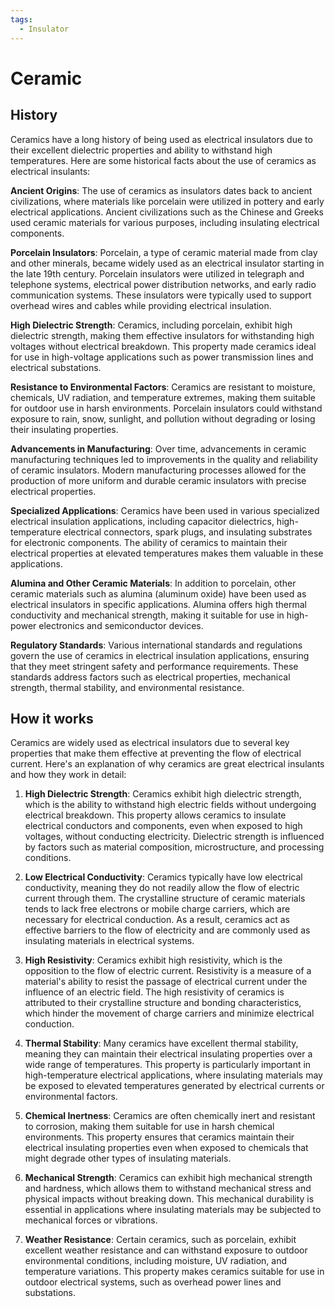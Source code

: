 ```yaml
---
tags:
  - Insulator
---
```


# Ceramic

## History

Ceramics have a long history of being used as electrical insulators due to their excellent dielectric properties and ability to withstand high temperatures. Here are some historical facts about the use of ceramics as electrical insulants:

**Ancient Origins**: The use of ceramics as insulators dates back to ancient civilizations, where materials like porcelain were utilized in pottery and early electrical applications. Ancient civilizations such as the Chinese and Greeks used ceramic materials for various purposes, including insulating electrical components.

**Porcelain Insulators**: Porcelain, a type of ceramic material made from clay and other minerals, became widely used as an electrical insulator starting in the late 19th century. Porcelain insulators were utilized in telegraph and telephone systems, electrical power distribution networks, and early radio communication systems. These insulators were typically used to support overhead wires and cables while providing electrical insulation.

**High Dielectric Strength**: Ceramics, including porcelain, exhibit high dielectric strength, making them effective insulators for withstanding high voltages without electrical breakdown. This property made ceramics ideal for use in high-voltage applications such as power transmission lines and electrical substations.

**Resistance to Environmental Factors**: Ceramics are resistant to moisture, chemicals, UV radiation, and temperature extremes, making them suitable for outdoor use in harsh environments. Porcelain insulators could withstand exposure to rain, snow, sunlight, and pollution without degrading or losing their insulating properties.

**Advancements in Manufacturing**: Over time, advancements in ceramic manufacturing techniques led to improvements in the quality and reliability of ceramic insulators. Modern manufacturing processes allowed for the production of more uniform and durable ceramic insulators with precise electrical properties.

**Specialized Applications**: Ceramics have been used in various specialized electrical insulation applications, including capacitor dielectrics, high-temperature electrical connectors, spark plugs, and insulating substrates for electronic components. The ability of ceramics to maintain their electrical properties at elevated temperatures makes them valuable in these applications.

**Alumina and Other Ceramic Materials**: In addition to porcelain, other ceramic materials such as alumina (aluminum oxide) have been used as electrical insulators in specific applications. Alumina offers high thermal conductivity and mechanical strength, making it suitable for use in high-power electronics and semiconductor devices.

**Regulatory Standards**: Various international standards and regulations govern the use of ceramics in electrical insulation applications, ensuring that they meet stringent safety and performance requirements. These standards address factors such as electrical properties, mechanical strength, thermal stability, and environmental resistance.

## How it works

Ceramics are widely used as electrical insulators due to several key properties that make them effective at preventing the flow of electrical current. Here's an explanation of why ceramics are great electrical insulants and how they work in detail:

1. **High Dielectric Strength**: Ceramics exhibit high dielectric strength, which is the ability to withstand high electric fields without undergoing electrical breakdown. This property allows ceramics to insulate electrical conductors and components, even when exposed to high voltages, without conducting electricity. Dielectric strength is influenced by factors such as material composition, microstructure, and processing conditions.

2. **Low Electrical Conductivity**: Ceramics typically have low electrical conductivity, meaning they do not readily allow the flow of electric current through them. The crystalline structure of ceramic materials tends to lack free electrons or mobile charge carriers, which are necessary for electrical conduction. As a result, ceramics act as effective barriers to the flow of electricity and are commonly used as insulating materials in electrical systems.

3. **High Resistivity**: Ceramics exhibit high resistivity, which is the opposition to the flow of electric current. Resistivity is a measure of a material's ability to resist the passage of electrical current under the influence of an electric field. The high resistivity of ceramics is attributed to their crystalline structure and bonding characteristics, which hinder the movement of charge carriers and minimize electrical conduction.

4. **Thermal Stability**: Many ceramics have excellent thermal stability, meaning they can maintain their electrical insulating properties over a wide range of temperatures. This property is particularly important in high-temperature electrical applications, where insulating materials may be exposed to elevated temperatures generated by electrical currents or environmental factors.

5. **Chemical Inertness**: Ceramics are often chemically inert and resistant to corrosion, making them suitable for use in harsh chemical environments. This property ensures that ceramics maintain their electrical insulating properties even when exposed to chemicals that might degrade other types of insulating materials.

6. **Mechanical Strength**: Ceramics can exhibit high mechanical strength and hardness, which allows them to withstand mechanical stress and physical impacts without breaking down. This mechanical durability is essential in applications where insulating materials may be subjected to mechanical forces or vibrations.

7. **Weather Resistance**: Certain ceramics, such as porcelain, exhibit excellent weather resistance and can withstand exposure to outdoor environmental conditions, including moisture, UV radiation, and temperature variations. This property makes ceramics suitable for use in outdoor electrical systems, such as overhead power lines and substations.
